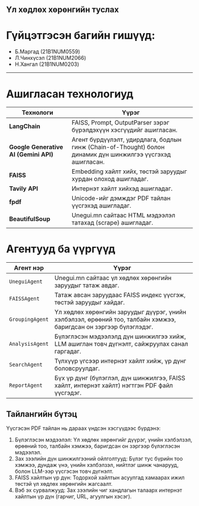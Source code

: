 ## Үл хөдлөх хөрөнгийн туслах

# Гүйцэтгэсэн багийн гишүүд: 
- Б.Маргад (21B1NUM0559)
- Л.Чинхүсэл (21B1NUM2066)
- Н.Хангал (21B1NUM0203)
---


# Ашигласан технологиуд
| Технологи | Үүрэг |
|-----------|------|
| **LangChain** | FAISS, Prompt, OutputParser зэрэг бүрэлдэхүүн хэсгүүдийг ашигласан. |
| **Google Generative AI (Gemini API)** | Агент бүрдүүлэлт, удирдлага, бодлын гинж (Chain-of-Thought) болон динамик дүн шинжилгээ үүсгэхэд ашигласан. |
| **FAISS** | Embedding хайлт хийх, төстэй заруудыг хурдан олоход ашигладаг. |
| **Tavily API** | Интернэт хайлт хийхэд ашигладаг. |
| **fpdf** | Unicode-ийг дэмждэг PDF тайлан үүсгэхэд ашигладаг. |
| **BeautifulSoup** | Unegui.mn сайтаас HTML мэдээлэл татахад (scrape) ашигладаг. |

# Агентууд ба үүргүүд
| Агент нэр | Үүрэг |
|-----------|------|
| `UneguiAgent` | Unegui.mn сайтаас үл хөдлөх хөрөнгийн заруудыг татаж авдаг. |
| `FAISSAgent` | Татаж авсан заруудаас FAISS индекс үүсгэж, төстэй заруудыг хайдаг. |
| `GroupingAgent` | Үл хөдлөх хөрөнгийн заруудыг дүүрэг, үнийн хэлбэлзэл, өрөөний тоо, талбайн хэмжээ, баригдсан он зэргээр бүлэглэдэг. |
| `AnalysisAgent` | Бүлэглэсэн мэдээлэлд дүн шинжилгээ хийж, LLM ашиглан товч дүгнэлт, сайжруулах санал гаргадаг. |
| `SearchAgent` | Түлхүүр үгсээр интернэт хайлт хийж, үр дүнг боловсруулдаг. |
| `ReportAgent` | Бүх үр дүнг (бүлэглэл, дүн шинжилгээ, FAISS хайлт, интернэт хайлт) нэгтгэн PDF файл үүсгэдэг. |

## Тайлангийн бүтэц
Үүсгэсэн PDF тайлан нь дараах үндсэн хэсгүүдээс бүрдэнэ:
1. Бүлэглэсэн мэдээлэл: Үл хөдлөх хөрөнгийг дүүрэг, үнийн хэлбэлзэл, өрөөний тоо, талбайн хэмжээ, баригдсан он зэргээр бүлэглэсэн мэдээлэл.
2. Зах зээлийн дүн шинжилгээний ойлголтууд: Бүлэг тус бүрийн тоо хэмжээ, дундаж үнэ, үнийн хэлбэлзэл, нийтлэг шинж чанарууд, болон LLM-ээр үүсгэсэн товч дүгнэлт.
3. FAISS хайлтын үр дүн: Тодорхой хайлтын асуулгад хамаарах ижил төстэй үл хөдлөх хөрөнгийн жагсаалт.
4. Вэб эх сурвалжууд: Зах зээлийн чиг хандлагын талаарх интернэт хайлтын үр дүн (гарчиг, URL, агуулгын хэсэг).
